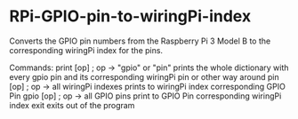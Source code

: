 # RPi-GPIO-pin-to-wiringPi-index
Converts the GPIO pin numbers from the Raspberry Pi 3 Model B to the corresponding wiringPi index for the pins.

Commands:
print [op]    ; op -> "gpio" or "pin"
  prints the whole dictionary with every gpio pin and its corresponding wiringPi pin or other way around
pin [op]      ; op -> all wiringPi indexes
  prints to wiringPi index corresponding GPIO Pin
gpio [op]     ; op -> all GPIO pins
  print to GPIO Pin corresponding wiringPi index
exit
  exits out of the program
